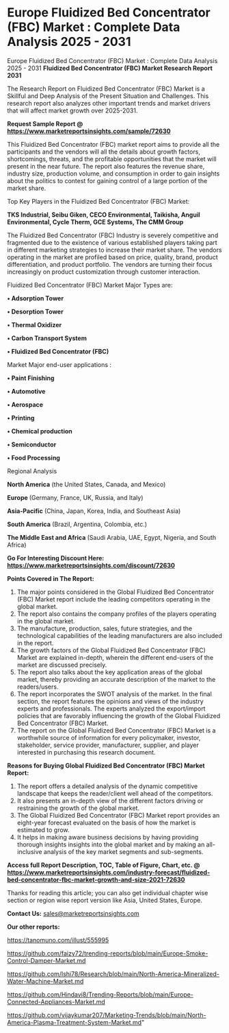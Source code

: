 # Europe Fluidized Bed Concentrator (FBC) Market : Complete Data Analysis 2025 - 2031
Europe Fluidized Bed Concentrator (FBC) Market : Complete Data Analysis 2025 - 2031
<strong>Fluidized Bed Concentrator (FBC) Market Research Report 2031</strong>

The Research Report on Fluidized Bed Concentrator (FBC) Market is a Skillful and Deep Analysis of the Present Situation and Challenges. This research report also analyzes other important trends and market drivers that will affect market growth over 2025-2031.

<strong>Request Sample Report @ <a href=https://www.marketreportsinsights.com/sample/72630>https://www.marketreportsinsights.com/sample/72630</a></strong>

This Fluidized Bed Concentrator (FBC) market report aims to provide all the participants and the vendors will all the details about growth factors, shortcomings, threats, and the profitable opportunities that the market will present in the near future. The report also features the revenue share, industry size, production volume, and consumption in order to gain insights about the politics to contest for gaining control of a large portion of the market share.

Top Key Players in the Fluidized Bed Concentrator (FBC) Market:

<strong>TKS Industrial, Seibu Giken, CECO Environmental, Taikisha, Anguil Environmental, Cycle Therm, GCE Systems, The CMM Group</strong>

The Fluidized Bed Concentrator (FBC) Industry is severely competitive and fragmented due to the existence of various established players taking part in different marketing strategies to increase their market share. The vendors operating in the market are profiled based on price, quality, brand, product differentiation, and product portfolio. The vendors are turning their focus increasingly on product customization through customer interaction.

Fluidized Bed Concentrator (FBC) Market Major Types are:

<strong>• Adsorption Tower

• Desorption Tower

• Thermal Oxidizer

• Carbon Transport System

• Fluidized Bed Concentrator (FBC)</strong>

Market Major end-user applications :

<strong>• Paint Finishing

• Automotive

• Aerospace

• Printing

• Chemical production

• Semiconductor

• Food Processing</strong>

Regional Analysis

</u><strong><b>North America</b></strong> (the United States, Canada, and Mexico)

<strong><b>Europe </b></strong>(Germany, France, UK, Russia, and Italy)

<strong><b>Asia-Pacific</b></strong> (China, Japan, Korea, India, and Southeast Asia)

<strong><b>South America</b></strong> (Brazil, Argentina, Colombia, etc.)

<strong><b>The Middle East and Africa</b></strong> (Saudi Arabia, UAE, Egypt, Nigeria, and South Africa)

<strong>Go For Interesting Discount Here: <a href=https://www.marketreportsinsights.com/discount/72630>https://www.marketreportsinsights.com/discount/72630</a></strong>

<strong>Points Covered in The Report:</strong>
<ol>
  <li>The major points considered in the Global Fluidized Bed Concentrator (FBC) Market report include the leading competitors operating in the global market.</li>
  <li>The report also contains the company profiles of the players operating in the global market.</li>
  <li>The manufacture, production, sales, future strategies, and the technological capabilities of the leading manufacturers are also included in the report.</li>
  <li>The growth factors of the Global Fluidized Bed Concentrator (FBC) Market are explained in-depth, wherein the different end-users of the market are discussed precisely.</li>
  <li>The report also talks about the key application areas of the global market, thereby providing an accurate description of the market to the readers/users.</li>
  <li>The report incorporates the SWOT analysis of the market. In the final section, the report features the opinions and views of the industry experts and professionals. The experts analyzed the export/import policies that are favorably influencing the growth of the Global Fluidized Bed Concentrator (FBC) Market.</li>
  <li>The report on the Global Fluidized Bed Concentrator (FBC) Market is a worthwhile source of information for every policymaker, investor, stakeholder, service provider, manufacturer, supplier, and player interested in purchasing this research document.</li>
</ol>
<strong>Reasons for Buying Global Fluidized Bed Concentrator (FBC) Market Report:</strong>

<ol>
  <li>The report offers a detailed analysis of the dynamic competitive landscape that keeps the reader/client well ahead of the competitors.</li>
  <li>It also presents an in-depth view of the different factors driving or restraining the growth of the global market.</li>
  <li>The Global Fluidized Bed Concentrator (FBC) Market report provides an eight-year forecast evaluated on the basis of how the market is estimated to grow.</li>
  <li>It helps in making aware business decisions by having providing thorough insights insights into the global market and by making an all-inclusive analysis of the key market segments and sub-segments.</li>
</ol>
<strong>Access full Report Description, TOC, Table of Figure, Chart, etc. @ <a href=https://www.marketreportsinsights.com/industry-forecast/fluidized-bed-concentrator-fbc-market-growth-and-size-2021-72630>https://www.marketreportsinsights.com/industry-forecast/fluidized-bed-concentrator-fbc-market-growth-and-size-2021-72630</a></strong>


Thanks for reading this article; you can also get individual chapter wise section or region wise report version like Asia, United States, Europe.

<strong>Contact Us:</strong>
sales@marketreportsinsights.com

<strong>Our other reports:</strong>

<a href=https://tanomuno.com/illust/555995>https://tanomuno.com/illust/555995</a>

<a href=https://github.com/faizy72/trending-reports/blob/main/Europe-Smoke-Control-Damper-Market.md>https://github.com/faizy72/trending-reports/blob/main/Europe-Smoke-Control-Damper-Market.md</a>

<a href=https://github.com/Ishi78/Research/blob/main/North-America-Mineralized-Water-Machine-Market.md>https://github.com/Ishi78/Research/blob/main/North-America-Mineralized-Water-Machine-Market.md</a>

<a href=https://github.com/Hindavi8/Trending-Reports/blob/main/Europe-Connected-Appliances-Market.md>https://github.com/Hindavi8/Trending-Reports/blob/main/Europe-Connected-Appliances-Market.md</a>

<a href=https://github.com/vijaykumar207/Marketing-Trends/blob/main/North-America-Plasma-Treatment-System-Market.md>https://github.com/vijaykumar207/Marketing-Trends/blob/main/North-America-Plasma-Treatment-System-Market.md</a>"
